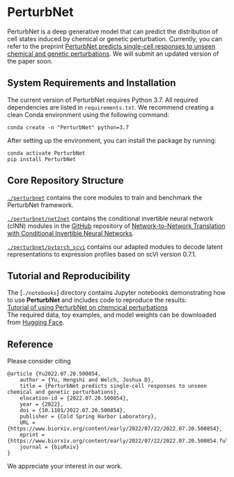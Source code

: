 # PerturbNet

PerturbNet is a deep generative model that can predict the distribution of cell states induced by chemical or genetic perturbation. Currently, you can refer to the preprint [PerturbNet predicts single-cell responses to unseen chemical and genetic perturbations](https://www.biorxiv.org/content/10.1101/2022.07.20.500854v2). We will submit an updated version of the paper soon.  




## System Requirements and Installation

The current version of PerturbNet requires Python 3.7. All required dependencies are listed in ```requirements.txt```. We recommend creating a clean Conda environment using the following command:

```
conda create -n "PerturbNet" python=3.7
```
After setting up the environment, you can install the package by running:  
```
conda activate PerturbNet
pip install PerturbNet
```

##  Core Repository Structure

[`./perturbnet`](https://github.com/welch-lab/PerturbNet/tree/main/perturbnet) contains the core modules to train and benchmark the PerturbNet framework. 

[`./perturbnet/net2net`](https://github.com/welch-lab/PerturbNet/tree/main/net2net) contains the conditional invertible neural network (cINN) modules in the [GitHub](https://github.com/CompVis/net2net/tree/master/net2net) repository of [Network-to-Network Translation with Conditional Invertible Neural Networks](https://arxiv.org/abs/2005.13580). 


[`./perturbnet/pytorch_scvi`](https://github.com/welch-lab/PerturbNet/tree/main/pytorch_scvi) contains our adapted modules to decode latent representations to expression profiles based on scVI version 0.7.1.


## Tutorial and Reproducibility
The [`./notebooks`] directory contains Jupyter notebooks demonstrating how to use **PerturbNet** and includes code to reproduce the results:  
[Tutorial of using PerturbNet on chemcical perturbations](https://github.com/welch-lab/PerturbNet/blob/main/notebooks/Tutorial_PerturbNet_Chemicals.ipynb)  
The required data, toy examples, and model weights can be downloaded from [Hugging Face](https://huggingface.co/cyclopeta/PerturbNet_reproduce/tree/main).



## Reference

Please consider citing

```
@article {Yu2022.07.20.500854,
	author = {Yu, Hengshi and Welch, Joshua D},
	title = {PerturbNet predicts single-cell responses to unseen chemical and genetic perturbations},
	elocation-id = {2022.07.20.500854},
	year = {2022},
	doi = {10.1101/2022.07.20.500854},
	publisher = {Cold Spring Harbor Laboratory},
	URL = {https://www.biorxiv.org/content/early/2022/07/22/2022.07.20.500854},
	eprint = {https://www.biorxiv.org/content/early/2022/07/22/2022.07.20.500854.full.pdf},
	journal = {bioRxiv}
}

```
We appreciate your interest in our work. 
